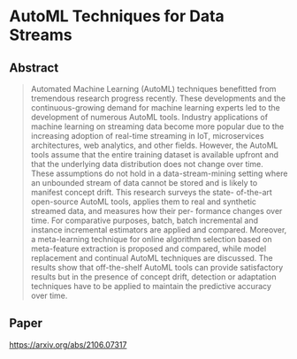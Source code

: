 # AutoML Techniques for Data Streams

## Abstract

> Automated Machine Learning (AutoML) techniques benefitted from tremendous research progress recently. These developments and the continuous-growing demand for machine learning experts led to the development of numerous AutoML tools. Industry applications of machine learning on streaming data become more popular due to the increasing adoption of real-time streaming in IoT, microservices architectures, web analytics, and other fields. However, the AutoML tools assume that the entire training dataset is available upfront and that the underlying data distribution does not change over time. These assumptions do not hold in a data-stream-mining setting where an unbounded stream of data cannot be stored and is likely to manifest concept drift. This research surveys the state- of-the-art open-source AutoML tools, applies them to real and synthetic streamed data, and measures how their per- formance changes over time. For comparative purposes, batch, batch incremental and instance incremental estimators are applied and compared. Moreover, a meta-learning technique for online algorithm selection based on meta-feature extraction is proposed and compared, while model replacement and continual AutoML techniques are discussed. The results show that off-the-shelf AutoML tools can provide satisfactory results but in the presence of concept drift, detection or adaptation techniques have to be applied to maintain the predictive accuracy over time.

## Paper

https://arxiv.org/abs/2106.07317
